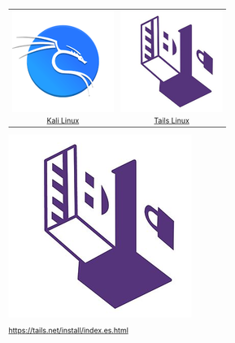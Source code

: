 <table>
  <tr>
    <td align="center" valign="middle">
      <img src="kali_logo.png" alt="Kali logo" width="200px" />
    </td>    
    <td align="center" valign="middle">
      <img src="tails_logo.jpg" alt="tails Logo" width="200px" />
    </td>
  </tr>
  <tr>
    <td align="center">
      <a href="https://www.kali.org/get-kali/#kali-platforms">Kali Linux</a>
    </td>    
    <td align="center">
      <a href="https://tails.net/install/index.es.html">Tails Linux</a>
    </td>
  </tr>
</table>


![Alt text](tails_logo.jpg)

https://tails.net/install/index.es.html
